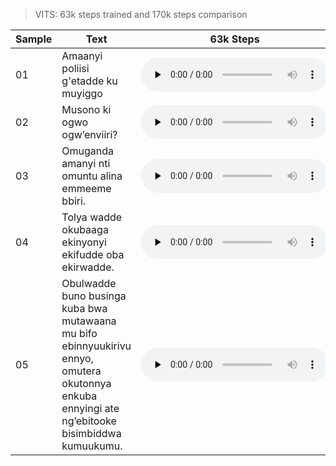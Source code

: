 > VITS: 63k steps trained and 170k steps comparison
<dl>
    <table>
        <thead>
          <tr>
            <th>Sample</th>
            <th>Text</th>
            <th>63k Steps</th>
            <th>170k Steps</th>
          </tr>
        </thead>
        <tbody>
          <tr>
            <td>01</td>
            <td>Amaanyi poliisi g'etadde ku muyiggo</td>
            <td><audio controls="" preload="none"><source src="samples/sample01-vits.wav"></audio></td>
            <td><audio controls="" preload="none"><source src="vits_samples/sample01-vits.wav"></audio></td>
          </tr>
          <tr>
            <td>02</td>
            <td>Musono ki ogwo ogw’enviiri?</td>
            <td><audio controls="" preload="none"><source src="samples/sample02-vits.wav"></audio></td>
            <td><audio controls="" preload="none"><source src="vits_samples/sample02-vits.wav"></audio></td>
          </tr>
          <tr>
            <td>03</td>
            <td>Omuganda amanyi nti omuntu alina emmeeme bbiri.</td>
            <td><audio controls="" preload="none"><source src="samples/sample03-vits.wav"></audio></td>
            <td><audio controls="" preload="none"><source src="vits_samples/sample03-vits.wav"></audio></td>
          </tr>
          <tr>
            <td>04</td>
            <td>Tolya wadde okubaaga ekinyonyi ekifudde oba ekirwadde.</td>
            <td><audio controls="" preload="none"><source src="samples/sample04-vits.wav"></audio></td>
            <td><audio controls="" preload="none"><source src="vits_samples/sample04-vits.wav"></audio></td>
          </tr>
          <tr>
            <td>05</td>
            <td>Obulwadde buno businga kuba bwa mutawaana mu bifo ebinnyuukirivu ennyo, omutera okutonnya enkuba ennyingi ate ng’ebitooke bisimbiddwa kumuukumu.</td>
            <td><audio controls="" preload="none"><source src="samples/sample05-vits.wav"></audio></td>
            <td><audio controls="" preload="none"><source src="vits_samples/sample05-vits.wav"></audio></td>
          </tr>
        </tbody>
        </table>
</dl>
